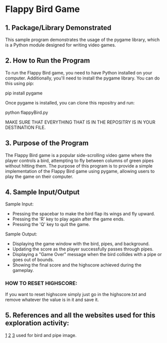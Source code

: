 # Flappy Bird Game

## 1. Package/Library Demonstrated
This sample program demonstrates the usage of the pygame library, which is a Python module designed for writing video games.

## 2. How to Run the Program
To run the Flappy Bird game, you need to have Python installed on your computer. Additionally, you'll need to install the pygame library. You can do this using pip:

pip install pygame


Once pygame is installed, you can clone this repositry and run:

python flappyBird.py

MAKE SURE THAT EVERYTHING THAT IS IN THE REPOSITRY IS IN YOUR DESTINATION FILE.


## 3. Purpose of the Program
The Flappy Bird game is a popular side-scrolling video game where the player controls a bird, attempting to fly between columns of green pipes without hitting them. The purpose of this program is to provide a simple implementation of the Flappy Bird game using pygame, allowing users to play the game on their computer.

## 4. Sample Input/Output
Sample Input:
- Pressing the spacebar to make the bird flap its wings and fly upward.
- Pressing the 'R' key to play again after the game ends.
- Pressing the 'Q' key to quit the game.

Sample Output:
- Displaying the game window with the bird, pipes, and background.
- Updating the score as the player successfully passes through pipes.
- Displaying a "Game Over" message when the bird collides with a pipe or goes out of bounds.
- Showing the final score and the highscore achieved during the gameplay.

### HOW TO RESET HIGHSCORE:
If you want to reset highscore simply just go in the highscore.txt and remove whatever the value is in it and save it.

## 5. References and all the websites used for this exploration activity:
[1](https://www.pygame.org/docs/)
[2](https://www.geeksforgeeks.org/pygame-tutorial/) 
[3](https://drive.google.com/drive/folders/1slswL541szNDXfaptHRHp4_XzSxBabHO) used for bird and pipe image.
